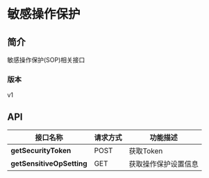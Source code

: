 # 敏感操作保护


## 简介
敏感操作保护(SOP)相关接口


### 版本
v1


## API
|接口名称|请求方式|功能描述|
|---|---|---|
|**getSecurityToken**|POST|获取Token|
|**getSensitiveOpSetting**|GET|获取操作保护设置信息|
